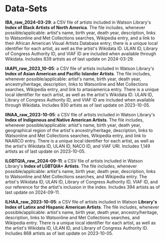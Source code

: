 # Data-Sets
**IBA_raw_2024-03-29**: a CSV file of artists included in Watson Library's **Index of Black Artists of North America**. The file includes, whenever possible/applicable: artist's name, birth year, death year, description, links to Watsonline and Met Collections searches, Wikipedia entry, and a link to their African American Visual Artists Database entry; there is a unique local identifier for each artist, as well as the artist's Wikidata ID. ULAN ID, Library of Congress Authority ID, and VIAF ID are included when available through Wikidata. Includes 839 artists as of last update on 2024-03-29.

**IAAPI_raw_2023_10-05**: a CSV file of artists included in Watson Library's **Index of Asian American and Pacific Islander Artists**. The file includes, whenever possible/applicable: artist's name, birth year, death year, ancestry/heritage, description, links to Watsonline and Met Collections searches, Wikipedia entry, and link to artasiamerica entry. There is a unique local identifier for each artist, as well as the artist's Wikidata ID. ULAN ID, Library of Congress Authority ID, and VIAF ID are included when available through Wikidata. Includes 930 artists as of last update on 2023-10-05. 

**IINAA_raw_2023-10-05**: a CSV file of artists included in Watson Library's **Index of Indigenous and Native American Artists**. The file includes, whenever possible/applicable: artist's name, birth year, death year, geographical region of the artist's ancestry/heritage, description, links to Watsonline and Met Collections searches, Wikipedia entry, and link to NAARCO entry. There is a unique local identifier for each artist, as well as the artist's Wikidata ID, ULAN ID, NACO ID, and VIAF URI. Includes 1,149 artists as of last update on 2023-10-05.

**ILGBTQIA_raw_2024-09-11**: a CSV file of artists included in Watson Library's **Index of LGBTQIA+ Artists**. The file includes, whenever possible/applicable: artist's name, birth year, death year, description, links to Watsonline and Met Collections searches, and Wikipedia entry. The artist's Wikidata ID, ULAN ID, Library of Congress Authority ID, VIAF ID, and our reference for the artist's inclusion in the index. Includes 394 artists as of last update on 2024-09-11.

**ILHAA_raw_2023-10-05**: a CSV file of artists included in Watson **Library's Index of Latinx and Hispanic American Artists**. The file includes, whenever possible/applicable: artist's name, birth year, death year, ancestry/heritage, description, links to Watsonline and Met Collections searches, and Wikipedia entry. There is a unique local identifier for each artist, as well as the artist's Wikidata ID, ULAN ID, and Library of Congress Authority ID. Includes 868 artists as of last update on 2023-10-05. 
